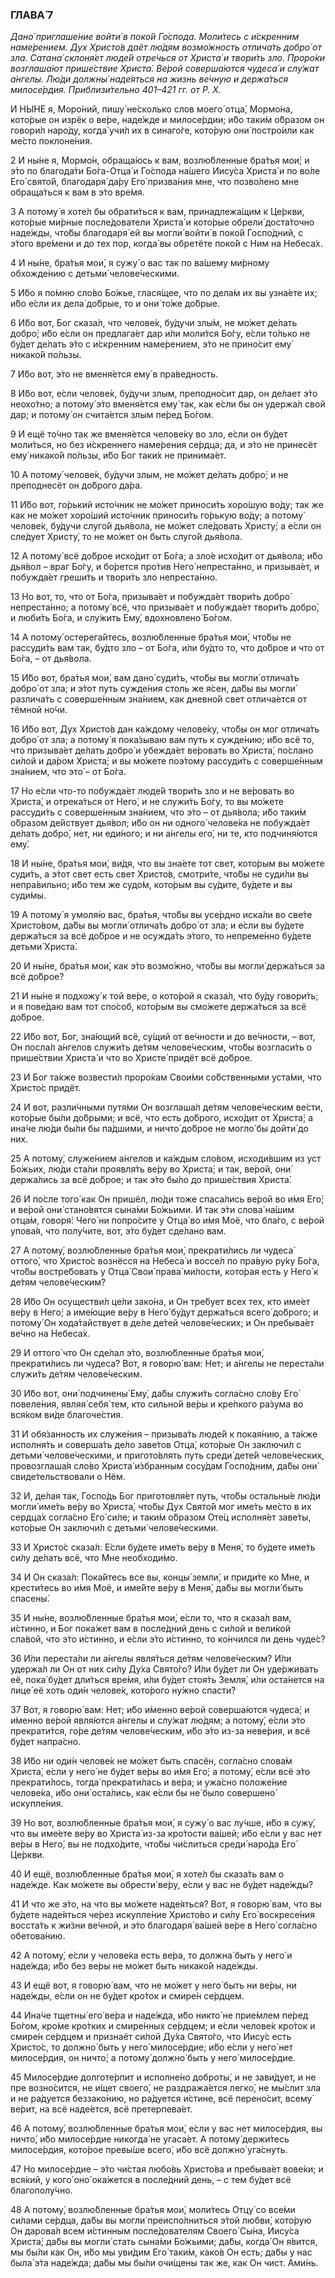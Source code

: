 ### ГЛАВА́ 7

_Дано́ приглаше́ние войти́ в поко́й Го́спода. Моли́тесь с и́скренним наме́рением. Дух Христо́в даёт лю́дям возмо́жность отлича́ть добро́ от зла. Сатана́ склоня́ет люде́й отре́чься от Христа́ и твори́ть зло. Проро́ки возглаша́ют прише́ствие Христа́. Ве́рой соверша́ются чудеса́ и слу́жат а́нгелы. Лю́ди должны́ наде́яться на жизнь ве́чную и держа́ться милосе́рдия. Приблизи́тельно 401–421 гг. от Р. Х._

И НЫ́НЕ я, Моро́ний, пишу́ не́сколько слов моего́ отца́, Мормо́на, кото́рые он изрёк о ве́ре, наде́жде и милосе́рдии; и́бо таки́м о́бразом он говори́л наро́ду, когда́ учи́л их в синаго́ге, кото́рую они́ постро́или как ме́сто поклоне́ния.

2 И ны́не я, Мормо́н, обраща́юсь к вам, возлю́бленные бра́тья мои́; и э́то по благода́ти Бо́га-Отца́ и Го́спода на́шего Иису́са Христа́ и по во́ле Его́ свято́й, благодаря́ да́ру Его́ призва́ния мне, что позво́лено мне обраща́ться к вам в э́то вре́мя.

3 А потому́ я хоте́л бы обрати́ться к вам, принадлежа́щим к Це́ркви, кото́рые ми́рные после́дователи Христа́ и кото́рые обрели́ доста́точно наде́жды, что́бы благодаря́ ей вы могли́ войти́ в поко́й Госпо́дний, с э́того вре́мени и до тех пор, когда́ вы обретёте поко́й с Ним на Небеса́х.

4 И ны́не, бра́тья мои́, я сужу́ о вас так по ва́шему ми́рному обхожде́нию с детьми́ челове́ческими.

5 И́бо я по́мню сло́во Бо́жье, глася́щее, что по дела́м их вы узна́ете их; и́бо е́сли их дела́ до́брые, то и они́ то́же до́брые.

6 И́бо вот, Бог сказа́л, что челове́к, бу́дучи злы́м, не мо́жет де́лать добро́; и́бо е́сли он предлага́ет дар и́ли моли́тся Бо́гу, е́сли то́лько не бу́дет де́лать э́то с и́скренним наме́рением, э́то не прино́сит ему́ никако́й по́льзы.

7 И́бо вот, э́то не вменя́ется ему́ в пра́ведность.

8 И́бо вот, е́сли челове́к, бу́дучи злым, преподно́сит дар, он де́лает э́то неохо́тно; а потому́ э́то вменя́ется ему́ так, как е́сли бы он удержа́л свой дар; и потому́ он счита́ется злым пе́ред Бо́гом.

9 И ещё то́чно так же вменя́ется челове́ку во зло, е́сли он бу́дет моли́ться, но без и́скреннего наме́рения се́рдца; да, и э́то не принесёт ему́ никако́й по́льзы, и́бо Бог таки́х не принима́ет.

10 А потому́ челове́к, бу́дучи злым, не мо́жет де́лать добро́; и не преподнесёт он до́брого да́ра.

11 И́бо вот, го́рький исто́чник не мо́жет приноси́ть хоро́шую во́ду; так же как не мо́жет хоро́ший исто́чник приноси́ть го́рькую во́ду; а потому́ челове́к, бу́дучи слуго́й дья́вола, не мо́жет сле́довать Христу́; а е́сли он сле́дует Христу́, то не мо́жет он быть слуго́й дья́вола.

12 А потому́ всё до́брое исхо́дит от Бо́га; а зло́е исхо́дит от дья́вола; и́бо дья́вол – враг Бо́гу, и бо́рется про́тив Него́ непреста́нно, и призыва́ет, и побужда́ет греши́ть и твори́ть зло непреста́нно.

13 Но вот, то, что от Бо́га, призыва́ет и побужда́ет твори́ть добро́ непреста́нно; а потому́ всё, что призыва́ет и побужда́ет твори́ть добро́, и люби́ть Бо́га, и слу́жить Ему́, вдохновлено́ Бо́гом.

14 А потому́ остерега́йтесь, возлю́бленные бра́тья мои́, что́бы не рассуди́ть вам так, бу́дто зло – от Бо́га, и́ли бу́дто то, что до́брое и что от Бо́га, – от дья́вола.

15 И́бо вот, бра́тья мои́, вам дано́ суди́ть, что́бы вы могли́ отлича́ть добро́ от зла; и э́тот путь сужде́ния столь же я́сен, да́бы вы могли́ различа́ть с соверше́нным зна́нием, как дневно́й свет отлича́ется от тёмной но́чи.

16 И́бо вот, Дух Христо́в дан ка́ждому челове́ку, что́бы он мог отлича́ть добро́ от зла; а потому́ я пока́зываю вам путь к сужде́нию; и́бо всё то, что призыва́ет де́лать добро́ и убежда́ет ве́ровать во Христа́, по́слано си́лой и да́ром Христа́; и вы мо́жете поэ́тому рассуди́ть с соверше́нным зна́нием, что это́ – от Бо́га.

17 Но е́сли что-то побужда́ет люде́й твори́ть зло и не ве́ровать во Христа́, и отрека́ться от Него́, и не служи́ть Бо́гу, то вы мо́жете рассуди́ть с соверше́нным зна́нием, что э́то – от дья́вола; и́бо таки́м о́бразом де́йствует дья́вол; и́бо он ни одного́ челове́ка не побужда́ет де́лать добро́, нет, ни еди́ного; и ни а́нгелы его́, ни те, кто подчиня́ются ему́.

18 И ны́не, бра́тья мои́, ви́дя, что вы зна́ете тот свет, кото́рым вы мо́жете суди́ть, а э́тот свет есть свет Христо́в, смотри́те, что́бы не суди́ли вы непра́вильно; и́бо тем же судо́м, кото́рым вы су́дите, бу́дете и вы суди́мы.

19 А потому́ я умоля́ю вас, бра́тья, что́бы вы усе́рдно иска́ли во све́те Христо́вом, да́бы вы могли́ отлича́ть добро́ от зла; и е́сли вы бу́дете держа́ться за всё до́брое и не осужда́ть э́того, то непреме́нно бу́дете детьми́ Христа́.

20 И ны́не, бра́тья мои́, как э́то возмо́жно, что́бы вы могли́ держа́ться за всё до́брое?

21 И ны́не я подхожу́ к той ве́ре, о кото́рой я сказа́л, что бу́ду говори́ть; и я пове́даю вам тот спо́соб, кото́рым вы смо́жете держа́ться за всё до́брое.

22 И́бо вот, Бог, зна́ющий всё, су́щий от ве́чности и до ве́чности, – вот, Он посла́л а́нгелов служи́ть де́тям челове́ческим, что́бы возгласи́ть о прише́ствии Христа́ и что во Христе́ придёт всё до́брое.

23 И Бог та́кже возвести́л проро́кам Свои́ми со́бственными уста́ми, что Христо́с придёт.

24 И вот, разли́чными путя́ми Он возглаша́л де́тям челове́ческим ве́сти, кото́рые бы́ли до́брыми; и всё, что есть до́брого, исхо́дит от Христа́; а ина́че лю́ди бы́ли бы па́дшими, и ничто́ до́брое не могло́ бы дойти́ до них.

25 А потому́, служе́нием а́нгелов и ка́ждым сло́вом, исходи́вшим из уст Бо́жьих, лю́ди ста́ли проявля́ть ве́ру во Христа́; и так, ве́рой, они́ держа́лись за всё до́брое; и так э́то бы́ло до прише́ствия Христа́.

26 И по́сле того́ как Он пришёл, лю́ди тоже спаса́лись ве́рой во и́мя Его́; и ве́рой они́ стано́вятся сына́ми Бо́жьими. И так э́ти слова́ на́шим отца́м, говоря́: Чего́ ни попро́сите у Отца́ во и́мя Моё, что бла́го, с ве́рой упова́я, что полу́чите, вот, э́то бу́дет сде́лано вам.

27 А потому́, возлю́бленные бра́тья мои́, прекрати́лись ли чудеса́ оттого́, что Христо́с вознёсся на Небеса́ и воссе́л по пра́вую ру́ку Бо́га, что́бы востре́бовать у Отца́ Свои́ права́ ми́лости, кото́рая есть у Него́ к де́тям челове́ческим?

28 И́бо Он осуществи́л це́ли зако́на, и Он тре́бует всех тех, кто име́ет ве́ру в Него́; а име́ющие ве́ру в Него́ бу́дут держа́ться всего́ до́брого; и потому́ Он хода́тайствует в де́ле де́тей челове́ческих; и Он пребыва́ет ве́чно на Небеса́х.

29 И оттого́ что Он сде́лал э́то, возлю́бленные бра́тья мои́, прекрати́лись ли чудеса́? Вот, я говорю́ вам: Нет; и а́нгелы не переста́ли служи́ть де́тям челове́ческим.

30 И́бо вот, они́ подчинены́ Ему́, да́бы служи́ть согла́сно сло́ву Его́ повеле́ния, являя́ себя́ тем, кто сильно́й ве́ры и кре́пкого ра́зума во вся́ком ви́де благоче́стия.

31 И обя́занность их служе́ния – призыва́ть люде́й к покая́нию, а та́кже исполня́ть и соверша́ть де́ло заве́тов Отца́, кото́рые Он заключи́л с детьми́ челове́ческими, и пригото́влять путь среди́ дете́й челове́ческих, провозглаша́я сло́во Христа́ и́збранным сосу́дам Госпо́дним, да́бы они́ свиде́тельствовали о Нём.

32 И, де́лая так, Госпо́дь Бог приготовля́ет путь, что́бы остальны́е лю́ди могли́ име́ть ве́ру во Христа́, что́бы Дух Свято́й мог име́ть ме́сто в их сердца́х согла́сно Его́ си́ле; и таки́м о́бразом Оте́ц исполня́ет заве́ты, кото́рые Он заключи́л с детьми́ челове́ческими.

33 И Христо́с сказа́л: Е́сли бу́дете име́ть ве́ру в Меня́, то бу́дете име́ть си́лу де́лать всё, что Мне необходи́мо.

34 И Он сказа́л: Пока́йтесь все вы, концы́ земли́, и приди́те ко Мне, и крести́тесь во и́мя Моё, и име́йте ве́ру в Меня́, да́бы вы могли́ быть спасены́.

35 И ны́не, возлю́бленные бра́тья мои́, е́сли то, что я сказа́л вам, и́стинно, и Бог пока́жет вам в после́дний день с си́лой и вели́кой сла́вой, что э́то и́стинно, и е́сли э́то и́стинно, то ко́нчился ли день чуде́с?

36 И́ли переста́ли ли а́нгелы явля́ться де́тям челове́ческим? И́ли удержа́л ли Он от них си́лу Ду́ха Свято́го? И́ли бу́дет ли Он уде́рживать её, пока́ бу́дет дли́ться вре́мя, и́ли бу́дет стоя́ть Земля́, и́ли оста́нется на лице́ её хоть оди́н челове́к, кото́рого ну́жно спасти́?

37 Вот, я говорю́ вам: Нет; и́бо и́менно ве́рой соверша́ются чудеса́; и и́менно ве́рой явля́ются а́нгелы и слу́жат лю́дям; а потому́, е́сли э́то прекрати́тся, го́ре де́тям челове́ческим, и́бо э́то из-за неве́рия, и всё бу́дет напра́сно.

38 И́бо ни оди́н челове́к не мо́жет быть спасён, согла́сно слова́м Христа́, е́сли у него́ не бу́дет ве́ры во и́мя Его́; а потому́, е́сли всё э́то прекрати́лось, тогда́ прекрати́лась и ве́ра; и ужа́сно положе́ние челове́ка, и́бо они́ оста́лись, как е́сли бы не́ было совершено́ искупле́ния.

39 Но вот, возлю́бленные бра́тья мои́, я сужу́ о вас лу́чше, и́бо я сужу́, что вы име́ете ве́ру во Христа́ из-за кро́тости ва́шей; и́бо е́сли у вас нет ве́ры в Него́, вы не подхо́дите, что́бы чи́слиться среди́ наро́да Его́ Це́ркви.

40 И ещё, возлю́бленные бра́тья мои́, я хоте́л бы сказа́ть вам о наде́жде. Как мо́жете вы обрести́ ве́ру, е́сли у вас не бу́дет наде́жды?

41 И что же э́то, на что вы мо́жете наде́яться? Вот, я говорю́ вам, что вы бу́дете наде́яться че́рез искупле́ние Христо́во и си́лу Его́ воскресе́ния восста́ть к жи́зни ве́чной, и э́то благодаря́ ва́шей ве́ре в Него́ согла́сно обетова́нию.

42 А потому́, е́сли у челове́ка есть ве́ра, то должна́ быть у него́ и наде́жда; и́бо без ве́ры не мо́жет быть никако́й наде́жды.

43 И ещё вот, я говорю́ вам, что не мо́жет у него́ быть ни ве́ры, ни наде́жды, е́сли он не бу́дет кро́ток и смире́н се́рдцем.

44 Ина́че тщетны́ его́ ве́ра и наде́жда, и́бо никто́ не прие́млем пе́ред Бо́гом, кро́ме кро́тких и смире́нных се́рдцем; и е́сли челове́к кро́ток и смире́н се́рдцем и признаёт си́лой Ду́ха Свято́го, что Иису́с есть Христо́с, то должно́ быть у него́ милосе́рдие; и́бо е́сли у него́ нет милосе́рдия, он ничто́; а потому́ должно́ быть у него́ милосе́рдие.

45 Милосе́рдие долготе́рпит и исполне́но доброты́, и не зави́дует, и не пре возно́сится, не и́щет своего́, не раздража́ется легко́, не мы́слит зла и не ра́дуется беззако́нию, но ра́дуется и́стине, всё перено́сит, всему́ ве́рит, на всё наде́ется, всё претерпева́ет.

46 А потому́, возлю́бленные бра́тья мои́, е́сли у вас нет милосе́рдия, вы ничто́, и́бо милосе́рдие никогда́ не угаса́ет. А потому́ держи́тесь милосе́рдия, кото́рое превы́ше всего́, и́бо всё должно́ уга́снуть.

47 Но милосе́рдие – э́то чи́стая любо́вь Христо́ва и пребыва́ет вове́ки; и вся́кий, у кого́ оно́ ока́жется в после́дний день, – с тем бу́дет всё благополу́чно.

48 А потому́, возлю́бленные бра́тья мои́, моли́тесь Отцу́ со все́ми си́лами се́рдца, да́бы вы могли́ преиспо́лниться э́той любви́, кото́рую Он дарова́л всем и́стинным после́дователям Своего́ Сы́на, Иису́са Христа́; да́бы вы могли́ стать сына́ми Бо́жьими; да́бы, когда́ Он я́вится, мы бы́ли как Он, и́бо мы уви́дим Его́ таки́м, како́в Он есть; да́бы у нас была́ э́та наде́жда; да́бы мы бы́ли очи́щены так же, как Он чист. Ами́нь.
